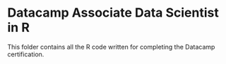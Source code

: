 #  Datacamp Associate Data Scientist in R
This folder contains all the R code written for completing the Datacamp certification.
